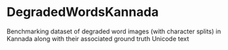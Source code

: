 # DegradedWordsKannada
Benchmarking dataset of degraded word images (with character splits) in Kannada along with their associated ground truth Unicode text 
